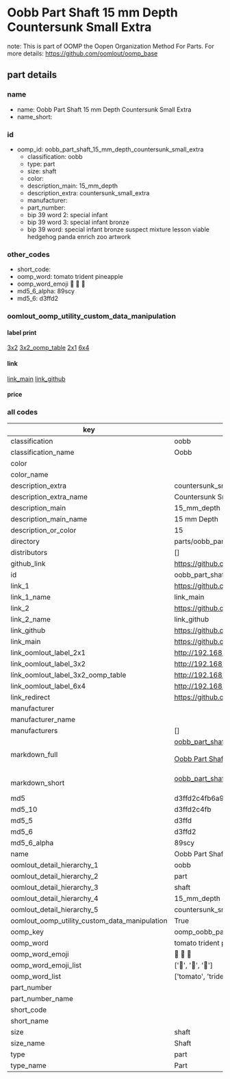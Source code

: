 # Oobb Part Shaft 15 mm Depth Countersunk Small Extra  

note: This is part of OOMP the Oopen Organization Method For Parts. For more details: https://github.com/oomlout/oomp_base

##  part details
  







### name
* name: Oobb Part Shaft 15 mm Depth Countersunk Small Extra
* name_short: 
### id
* oomp_id: oobb_part_shaft_15_mm_depth_countersunk_small_extra
  * classification: oobb
  * type: part
  * size: shaft
  * color: 
  * description_main: 15_mm_depth
  * description_extra: countersunk_small_extra
  * manufacturer: 
  * part_number: 
  * bip 39 word 2: special infant
  * bip 39 word 3: special infant bronze
  * bip 39 word: special infant bronze suspect mixture lesson viable hedgehog panda enrich zoo artwork

### other_codes
* short_code: 
* oomp_word: tomato trident pineapple
* oomp_word_emoji :tomato: :trident: :pineapple:
* md5_6_alpha: 89scy
* md5_6: d3ffd2






### oomlout_oomp_utility_custom_data_manipulation
#### label print
[3x2](http://192.168.1.245:1112/?label=oomp%2089scy)
[3x2_oomp_table](http://192.168.1.108:1112/?label=oomp%2089scy)
[2x1](http://192.168.1.242:1112/?label=oomp%2089scy)
[6x4](http://192.168.1.55:1112/?label=oomp%2089scy)    

#### link

[link_main](https://github.com/oomlout/oomlout_oomp_version_1_messy/tree/main/parts/oobb_part_shaft_15_mm_depth_countersunk_small_extra) [link_github](https://github.com/oomlout/oomlout_oomp_version_1_messy/tree/main/parts/oobb_part_shaft_15_mm_depth_countersunk_small_extra)                             

#### price







### all codes 
| key | value |  
| --- | --- |  
| classification | oobb |  
| classification_name | Oobb |  
| color |  |  
| color_name |  |  
| description_extra | countersunk_small_extra |  
| description_extra_name | Countersunk Small Extra |  
| description_main | 15_mm_depth |  
| description_main_name | 15 mm Depth |  
| description_or_color | 15 |  
| directory | parts/oobb_part_shaft_15_mm_depth_countersunk_small_extra |  
| distributors | [] |  
| github_link | https://github.com/oomlout/oomlout_oomp_part_src/tree/main/parts/oobb_part_shaft_15_mm_depth_countersunk_small_extra |  
| id | oobb_part_shaft_15_mm_depth_countersunk_small_extra |  
| link_1 | https://github.com/oomlout/oomlout_oomp_version_1_messy/tree/main/parts/oobb_part_shaft_15_mm_depth_countersunk_small_extra |  
| link_1_name | link_main |  
| link_2 | https://github.com/oomlout/oomlout_oomp_version_1_messy/tree/main/parts/oobb_part_shaft_15_mm_depth_countersunk_small_extra |  
| link_2_name | link_github |  
| link_github | https://github.com/oomlout/oomlout_oomp_version_1_messy/tree/main/parts/oobb_part_shaft_15_mm_depth_countersunk_small_extra |  
| link_main | https://github.com/oomlout/oomlout_oomp_version_1_messy/tree/main/parts/oobb_part_shaft_15_mm_depth_countersunk_small_extra |  
| link_oomlout_label_2x1 | http://192.168.1.242:1112/?label=oomp%2089scy |  
| link_oomlout_label_3x2 | http://192.168.1.245:1112/?label=oomp%2089scy |  
| link_oomlout_label_3x2_oomp_table | http://192.168.1.108:1112/?label=oomp%2089scy |  
| link_oomlout_label_6x4 | http://192.168.1.55:1112/?label=oomp%2089scy |  
| link_redirect | https://github.com/oomlout/oomlout_oomp_version_1_messy/tree/main/parts/oobb_part_shaft_15_mm_depth_countersunk_small_extra |  
| manufacturer |  |  
| manufacturer_name |  |  
| manufacturers | [] |  
| markdown_full | [oobb_part_shaft_15_mm_depth_countersunk_small_extra](none)<br>[](none)<br>[Oobb Part Shaft 15 Mm Depth Countersunk Small Extra](none)<br><br> |  
| markdown_short | [oobb_part_shaft_15_mm_depth_countersunk_small_extra](none)<br><br> |  
| md5 | d3ffd2c4fb6a9e6a01c72dac395cd687 |  
| md5_10 | d3ffd2c4fb |  
| md5_5 | d3ffd |  
| md5_6 | d3ffd2 |  
| md5_6_alpha | 89scy |  
| name | Oobb Part Shaft 15 mm Depth Countersunk Small Extra |  
| oomlout_detail_hierarchy_1 | oobb |  
| oomlout_detail_hierarchy_2 | part |  
| oomlout_detail_hierarchy_3 | shaft |  
| oomlout_detail_hierarchy_4 | 15_mm_depth |  
| oomlout_detail_hierarchy_5 | countersunk_small_extra |  
| oomlout_oomp_utility_custom_data_manipulation | True |  
| oomp_key | oomp_oobb_part_shaft_15_mm_depth_countersunk_small_extra |  
| oomp_word | tomato trident pineapple |  
| oomp_word_emoji | :tomato: :trident: :pineapple: |  
| oomp_word_emoji_list | [':tomato:', ':trident:', ':pineapple:'] |  
| oomp_word_list | ['tomato', 'trident', 'pineapple'] |  
| part_number |  |  
| part_number_name |  |  
| short_code |  |  
| short_name |  |  
| size | shaft |  
| size_name | Shaft |  
| type | part |  
| type_name | Part |  
